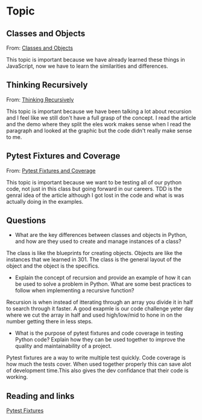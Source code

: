 # Topic

## Classes and Objects

From: [Classes and Objects](https://www.learnpython.org/en/Classes_and_Objects)

This topic is important because we have already learned these things in JavaScript, now we have to learn the similarities and differences.

## Thinking Recursively

From: [Thinking Recursively](https://realpython.com/python-thinking-recursively/)

This topic is important because we have been talking a lot about recursion and I feel like we still don't have a full grasp of the concept. I read the article and the demo where they split the eles work makes sense when I read the paragraph and looked at the graphic but the code didn't really make sense to me.

## Pytest Fixtures and Coverage

From: [Pytest Fixtures and Coverage](https://www.linuxjournal.com/content/python-testing-pytest-fixtures-and-coverage)

This topic is important because we want to be testing all of our python code, not just in this class but going forward in our careers. TDD is the genral idea of the article although I got lost in the code and what is was actually doing in the examples.

## Questions

- What are the key differences between classes and objects in Python, and how are they used to create and manage instances of a class?

The class is like the blueprints for creating objects. Objects are like the instances that we learned in 301. The class is the general layout of the object and the object is the specifics.

- Explain the concept of recursion and provide an example of how it can be used to solve a problem in Python. What are some best practices to follow when implementing a recursive function?

Recursion is when instead of itterating through an array you divide it in half to search through it faster. A good exapmle is our code challenge yeter day where we cut the array in half and used high/low/mid to hone in on the number getting there in less steps.

- What is the purpose of pytest fixtures and code coverage in testing Python code? Explain how they can be used together to improve the quality and maintainability of a project.

Pytest fixtures are a way to write multiple test quickly. Code coverage is how much the tests cover. When used together properly this can save alot of development time.This also gives the dev confidance that their code is working.

## Reading and links

[Pytest Fixtures](https://docs.pytest.org/en/latest/explanation/fixtures.htmlap)
